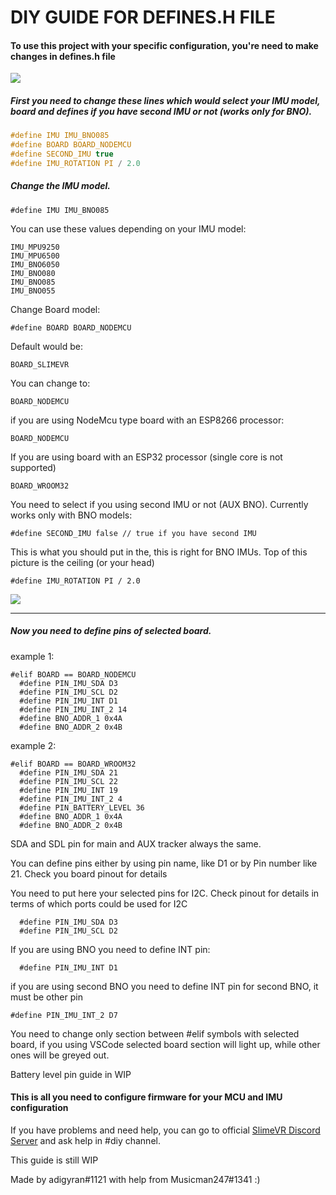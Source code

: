 

# DIY GUIDE FOR DEFINES.H FILE



#### To use this project with your specific configuration,  you're need to make changes in defines.h file



![](https://i.imgur.com/QWwc7kH.png)





##### First you need to change these lines which would select your IMU model, board and defines if you have second IMU or not (works only for BNO).

```c
#define IMU IMU_BNO085
#define BOARD BOARD_NODEMCU   
#define SECOND_IMU true
#define IMU_ROTATION PI / 2.0
```





##### Change the IMU model.

```
#define IMU IMU_BNO085
```



You can use these values depending on your IMU model:

```
IMU_MPU9250 
IMU_MPU6500 
IMU_BNO6050
IMU_BNO080
IMU_BNO085
IMU_BNO055
```



Change Board model:

``` 
#define BOARD BOARD_NODEMCU
```



Default would be:

``` 
BOARD_SLIMEVR
```



You can change to:

```
BOARD_NODEMCU
```



if you are using NodeMcu type board with an ESP8266 processor:

```
BOARD_NODEMCU
```





If you are using board with an ESP32 processor (single core is not supported)

``` 
BOARD_WROOM32
```



You need to select if you using second IMU or not (AUX BNO). Currently works only with BNO models:

```
#define SECOND_IMU false // true if you have second IMU
```



This is what you should put in the, this is right for BNO IMUs. Top of this picture is the ceiling (or your head)

```
#define IMU_ROTATION PI / 2.0
```



![](https://i.imgur.com/MZ9paIP.png)



____

##### Now you need to define pins of selected board.

example 1:

``` 
#elif BOARD == BOARD_NODEMCU
  #define PIN_IMU_SDA D3
  #define PIN_IMU_SCL D2
  #define PIN_IMU_INT D1
  #define PIN_IMU_INT_2 14
  #define BNO_ADDR_1 0x4A
  #define BNO_ADDR_2 0x4B
```

example 2:

```
#elif BOARD == BOARD_WROOM32
  #define PIN_IMU_SDA 21
  #define PIN_IMU_SCL 22
  #define PIN_IMU_INT 19
  #define PIN_IMU_INT_2 4
  #define PIN_BATTERY_LEVEL 36
  #define BNO_ADDR_1 0x4A
  #define BNO_ADDR_2 0x4B
```



SDA and SDL pin for main and AUX tracker always the same.

You can define pins either by using pin name, like D1 or by Pin number like 21. Check you board pinout for details



You need to put here your selected pins for I2C. Check pinout for details in terms of which ports could be used for I2C

```
  #define PIN_IMU_SDA D3
  #define PIN_IMU_SCL D2
```





If you are using BNO you need to define INT pin:

```
  #define PIN_IMU_INT D1
```

if you are using second BNO you need to define INT pin for second BNO, it must be other pin

```
#define PIN_IMU_INT_2 D7
```



You need to change only  section between #elif symbols with selected board, if you using VSCode selected board section will light up, while other ones will be greyed out.



Battery level pin guide in WIP



#### This is all you need to configure firmware for your MCU and IMU configuration

If you have problems and need help, you can go to official  [SlimeVR Discord Server](https://discord.gg/TEWhH5MaeK) and ask help in #diy channel.



This guide is still WIP



Made by adigyran#1121 with help from Musicman247#1341 :) 







